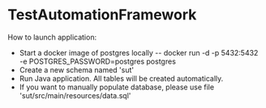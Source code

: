 # TestAutomationFramework

How to launch application:
- Start a docker image of postgres locally
-- docker run -d -p 5432:5432 -e POSTGRES_PASSWORD=postgres postgres
- Create a new schema named 'sut'
- Run Java application. All tables will be created automatically.
- If you want to manually populate database, please use file 'sut/src/main/resources/data.sql'
